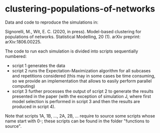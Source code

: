 # clustering-populations-of-networks

Data and code to reproduce the simulations in:

Signorelli, M., Wit, E. C. (2020, in press). Model-based clustering for populations of networks. Statistical Modelling, 20 (1). arXiv preprint: arXiv:1806.00225.

The code to run each simulation is divided into scripts sequentially numbered:
- script 1 generates the data
- script 2 runs the Expectation-Maximization algorithm for all subcases and repetitions considered (this may in some cases be time consuming, so we provide an implementation that allows to easily perform parallel computing)
- script 3 further processes the output of script 2 to generate the results presented in the paper (with the exception of simulation J, where first model selection is performed in script 3 and then the results are produced in script 4).

Note that scripts 1A, 1B, ..., 2A, 2B, ... require to source some scripts whose name start with 0-; these scripts can be found in the folder "functions to source".
